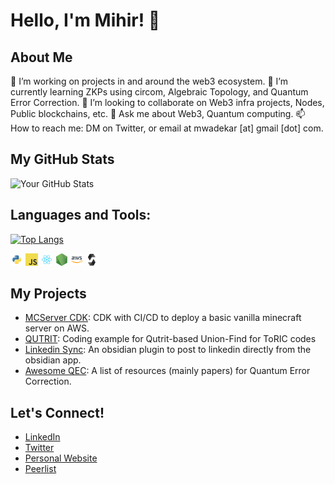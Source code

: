 # Hello, I'm Mihir! 👋

## About Me
🔭 I’m working on projects in and around the web3 ecosystem.
🌱 I’m currently learning ZKPs using circom, Algebraic Topology, and Quantum Error Correction.
👯 I’m looking to collaborate on Web3 infra projects, Nodes, Public blockchains, etc.
💬 Ask me about Web3, Quantum computing.
📫 How to reach me: DM on Twitter, or email at mwadekar [at] gmail [dot] com.

## My GitHub Stats

![Your GitHub Stats](https://github-readme-stats.vercel.app/api?username=mw2000&show_icons=true&theme=radical)

## Languages and Tools:

[![Top Langs](https://github-readme-stats.vercel.app/api/top-langs/?username=mw2000&layout=compact)](https://github.com/anuraghazra/github-readme-stats)

<code><img height="20" src="https://raw.githubusercontent.com/github/explore/main/topics/python/python.png"></code>
<code><img height="20" src="https://raw.githubusercontent.com/github/explore/main/topics/javascript/javascript.png"></code>
<code><img height="20" src="https://raw.githubusercontent.com/github/explore/main/topics/react/react.png"></code>
<code><img height="20" src="https://raw.githubusercontent.com/github/explore/main/topics/nodejs/nodejs.png"></code>
<code><img height="20" src="https://raw.githubusercontent.com/github/explore/main/topics/aws/aws.png"></code>
<code><img height="20" src="https://raw.githubusercontent.com/github/explore/main/topics/solidity/solidity.png"></code>
<!-- Add or remove images as per the tools and languages you use -->

## My Projects

<!-- Showcase your repositories with a description and a link. Example: -->

- [MCServer CDK](https://github.com/mw2000/mcserver-cdk): CDK with CI/CD to deploy a basic vanilla minecraft server on AWS.
- [QUTRIT](https://github.com/mw2000/QUTRIC): Coding example for Qutrit-based Union-Find for ToRIC codes
- [Linkedin Sync](https://github.com/mw2000/linkedin-sync): An obsidian plugin to post to linkedin directly from the obsidian app.
- [Awesome QEC](https://github.com/mw2000/Awesome-QEC): A list of resources (mainly papers) for Quantum Error Correction.

<!-- Add more projects as needed -->

## Let's Connect!

<!-- Replace with your actual data -->

- [LinkedIn](https://www.linkedin.com/in/mihir-wadekar/)
- [Twitter](https://twitter.com/mw2000)
- [Personal Website](https://mihirwadekar.com/)
- [Peerlist](https://peerlist.io/thatonenerdy)

<!-- Optional section -->

<!-- ## Blog Posts -->

<!-- BLOG-POST-LIST:START -->
<!-- BLOG-POST-LIST:END -->

<!-- You can include a section that automatically updates with your latest blog posts -->

